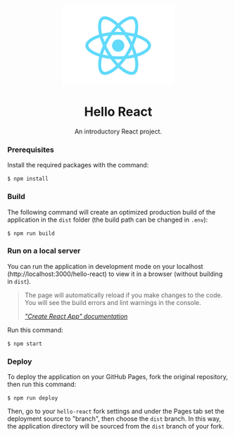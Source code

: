 <div align=center>
	<img src="./.github/img/react-logo.svg" alt="React logo" width=256px>
</div>

<h1 align=center>
	Hello React
</h1>

<p align=center>
	An introductory React project.
</p>

### Prerequisites

Install the required packages with the command:

```
$ npm install
```

### Build

The following command will create an optimized production build of the application in the `dist` folder (the build path can be changed in `.env`):

```
$ npm run build
```

### Run on a local server

You can run the application in development mode on your localhost (http://localhost:3000/hello-react) to view it in a browser (without building in `dist`).

> The page will automatically reload if you make changes to the code. You will see the build errors and lint warnings in the console.
> 
> <cite>["Create React App" documentation](https://create-react-app.dev/docs/getting-started#npm-start-or-yarn-start)</cite>

Run this command:

```
$ npm start
```

### Deploy

To deploy the application on your GitHub Pages, fork the original repository, then run this command:

```
$ npm run deploy
```

Then, go to your `hello-react` fork settings and under the Pages tab set the deployment source to "branch", then choose the `dist` branch. In this way, the application directory will be sourced from the `dist` branch of your fork.
